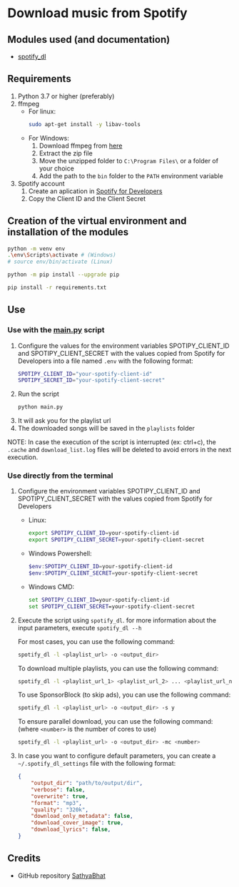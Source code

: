 # Download music from Spotify

## Modules used (and documentation)

- [spotify_dl](https://github.com/SathyaBhat/spotify-dl)

## Requirements

1. Python 3.7 or higher (preferably)
2. ffmpeg
    - For linux:
        ```bash
        sudo apt-get install -y libav-tools
        ```
    - For Windows:
        1. Download ffmpeg from [here](https://github.com/BtbN/FFmpeg-Builds/releases)
        2. Extract the zip file
        3. Move the unzipped folder to `C:\Program Files\` or a folder of your choice
        4. Add the path to the `bin` folder to the `PATH` environment variable
3. Spotify account
   1. Create an aplication in [Spotify for Developers](https://developer.spotify.com/dashboard/applications)
   2. Copy the Client ID and the Client Secret

## Creation of the virtual environment and installation of the modules

```bash
python -m venv env
.\env\Scripts\activate # (Windows)
# source env/bin/activate (Linux)

python -m pip install --upgrade pip

pip install -r requirements.txt
```

## Use 

### Use with the [main.py](main.py) script

1. Configure the values for the environment variables SPOTIPY_CLIENT_ID and SPOTIPY_CLIENT_SECRET with the values copied from Spotify for Developers into a file named `.env` with the following format:
    ```bash
    SPOTIPY_CLIENT_ID="your-spotify-client-id"
    SPOTIPY_SECRET_ID="your-spotify-client-secret"
    ```
2. Run the script
    ```bash
    python main.py
    ```
3. It will ask you for the playlist url
4. The downloaded songs will be saved in the `playlists` folder

NOTE: In case the execution of the script is interrupted (ex: ctrl+c), the `.cache` and `download_list.log` files will be deleted to avoid errors in the next execution.

### Use directly from the terminal

1. Configure the environment variables SPOTIPY_CLIENT_ID and SPOTIPY_CLIENT_SECRET with the values copied from Spotify for Developers
   - Linux:
       ```bash
       export SPOTIPY_CLIENT_ID=your-spotify-client-id
       export SPOTIPY_CLIENT_SECRET=your-spotify-client-secret
       ```
   - Windows Powershell:
       ```powershell
       $env:SPOTIPY_CLIENT_ID=your-spotify-client-id
       $env:SPOTIPY_CLIENT_SECRET=your-spotify-client-secret
       ```
   - Windows CMD:
       ```cmd
       set SPOTIPY_CLIENT_ID=your-spotify-client-id
       set SPOTIPY_CLIENT_SECRET=your-spotify-client-secret
       ```

3. Execute the script using `spotify_dl`. for more information about the input parameters, execute `spotify_dl --h`
    
    For most cases, you can use the following command:
    ```bash
    spotify_dl -l <playlist_url> -o <output_dir>
    ```
    To download multiple playlists, you can use the following command:
    ```bash
    spotify_dl -l <playlist_url_1> <playlist_url_2> ... <playlist_url_n> -o <output_dir>
    ```
    To use SponsorBlock (to skip ads), you can use the following command:
    ```bash
    spotify_dl -l <playlist_url> -o <output_dir> -s y
    ```
    To ensure parallel download, you can use the following command: (where `<number>` is the number of cores to use)
    ```bash
    spotify_dl -l <playlist_url> -o <output_dir> -mc <number>
    ```


3. In case you want to configure default parameters, you can create a `~/.spotify_dl_settings` file with the following format:
    ```json
    {
        "output_dir": "path/to/output/dir",
        "verbose": false,
        "overwrite": true,
        "format": "mp3",
        "quality": "320k",
        "download_only_metadata": false,
        "download_cover_image": true,
        "download_lyrics": false,
    }
    ```

## Credits

- GitHub repository [SathyaBhat](https://github.com/SathyaBhat/spotify-dl)